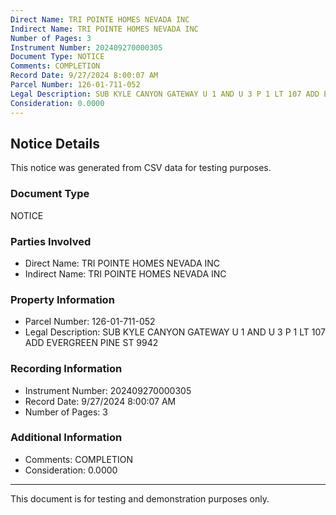 ```yaml
---
Direct Name: TRI POINTE HOMES NEVADA INC
Indirect Name: TRI POINTE HOMES NEVADA INC
Number of Pages: 3
Instrument Number: 202409270000305
Document Type: NOTICE
Comments: COMPLETION
Record Date: 9/27/2024 8:00:07 AM
Parcel Number: 126-01-711-052
Legal Description: SUB KYLE CANYON GATEWAY U 1 AND U 3 P 1 LT 107 ADD EVERGREEN PINE ST 9942
Consideration: 0.0000
---
```


## Notice Details

This notice was generated from CSV data for testing purposes.

### Document Type
NOTICE

### Parties Involved
- Direct Name: TRI POINTE HOMES NEVADA INC
- Indirect Name: TRI POINTE HOMES NEVADA INC

### Property Information
- Parcel Number: 126-01-711-052
- Legal Description: SUB KYLE CANYON GATEWAY U 1 AND U 3 P 1 LT 107 ADD EVERGREEN PINE ST 9942

### Recording Information
- Instrument Number: 202409270000305
- Record Date: 9/27/2024 8:00:07 AM
- Number of Pages: 3

### Additional Information
- Comments: COMPLETION
- Consideration: 0.0000

---

This document is for testing and demonstration purposes only.
